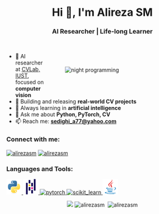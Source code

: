 <h1 align="center">Hi 👋, I'm Alireza SM</h1>
<h3 align="center">AI Researcher | Life-long Learner</h3><br>

<img alt="night programming" width=300 align="right" style="vertical-align:middle;margin:50px 50px" src="https://i.pinimg.com/originals/e4/26/70/e426702edf874b181aced1e2fa5c6cde.gif">

- 🔭 AI researcher at <a href="https://www.linkedin.com/company/cvlab-iust/"><u>CVLab, IUST</u></a>, focused on **computer vision**  
- 🚀 Building and releasing **real-world CV projects**  
- 🌱 Always learning in **artificial intelligence**  
- 💬 Ask me about **Python, PyTorch, CV**  
- 📫 Reach me: **sedighi_a77@yahoo.com**

<h3 align="left">Connect with me:</h3>
<p align="left">
<a href="https://linkedin.com/in/alirezasm77" target="blank"><img align="center" src="https://raw.githubusercontent.com/rahuldkjain/github-profile-readme-generator/master/src/images/icons/Social/linked-in-alt.svg" alt="alirezasm" height="30" width="40" /></a>
<a href="https://kaggle.com/alirezasm" target="blank"><img align="center" src="https://raw.githubusercontent.com/rahuldkjain/github-profile-readme-generator/master/src/images/icons/Social/kaggle.svg" alt="alirezasm" height="30" width="40" /></a>
</p>

<h3 align="left">Languages and Tools:</h3>
<p align="left"> 
<a href="https://www.python.org" target="_blank" rel="noreferrer"> <img src="https://raw.githubusercontent.com/devicons/devicon/master/icons/python/python-original.svg" alt="python" width="40" height="40"/> </a> 
<a href="https://pandas.pydata.org/" target="_blank" rel="noreferrer"> <img src="https://raw.githubusercontent.com/devicons/devicon/2ae2a900d2f041da66e950e4d48052658d850630/icons/pandas/pandas-original.svg" alt="pandas" width="40" height="40"/> </a> 
<a href="https://pytorch.org/" target="_blank" rel="noreferrer"> <img src="https://www.vectorlogo.zone/logos/pytorch/pytorch-icon.svg" alt="pytorch" width="40" height="40"/> </a> 
<a href="https://scikit-learn.org/" target="_blank" rel="noreferrer"> <img src="https://upload.wikimedia.org/wikipedia/commons/0/05/Scikit_learn_logo_small.svg" alt="scikit_learn" width="40" height="40"/> </a> 
<a href="https://www.java.com" target="_blank" rel="noreferrer"> <img src="https://raw.githubusercontent.com/devicons/devicon/master/icons/java/java-original.svg" alt="java" width="40" height="40"/> </a> 
</p>

<p>
<div align="center">
<img height=150 src="https://github-readme-stats.vercel.app/api/top-langs?username=alirezasm&show_icons=true&locale=en&la_

<p> <div align="center"> <img height=150 src="https://github-readme-stats.vercel.app/api/top-langs?username=alirezasm&show_icons=true&locale=en&layout=compact" alt="alirezasm" /> &nbsp;<img height=150 src="https://github-readme-stats.vercel.app/api?username=alirezasm&show_icons=true&locale=en" alt="alirezasm" /> </div> </p>
